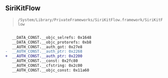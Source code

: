 ## SiriKitFlow

> `/System/Library/PrivateFrameworks/SiriKitFlow.framework/SiriKitFlow`

```diff

   __DATA_CONST.__objc_selrefs: 0x1648
   __DATA_CONST.__objc_protorefs: 0xb8
   __AUTH_CONST.__auth_got: 0x27e8
-  __AUTH_CONST.__auth_ptr: 0x2268
+  __AUTH_CONST.__auth_ptr: 0x2200
   __AUTH_CONST.__const: 0x2fc80
   __AUTH_CONST.__cfstring: 0x2c00
   __AUTH_CONST.__objc_const: 0x11a60

```
